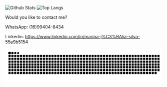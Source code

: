 
![Github Stats](https://github-readme-stats.vercel.app/api?username=marinajulia&show_icons=true&include_all_commits=true&count_private=true) ![Top Langs](https://github-readme-stats.vercel.app/api/top-langs/?username=marinajulia&show_icons=true&layout=compact&hide=php,html&langs_count=6)

Would you like to contact me? 

WhatsApp: (16)99404-8434

Linkedin: https://www.linkedin.com/in/marina-j%C3%BAlia-silva-55a9b5154

![Snake animation](https://github.com/marinajulia/marinajulia/blob/main/github-user-contribution.svg)

